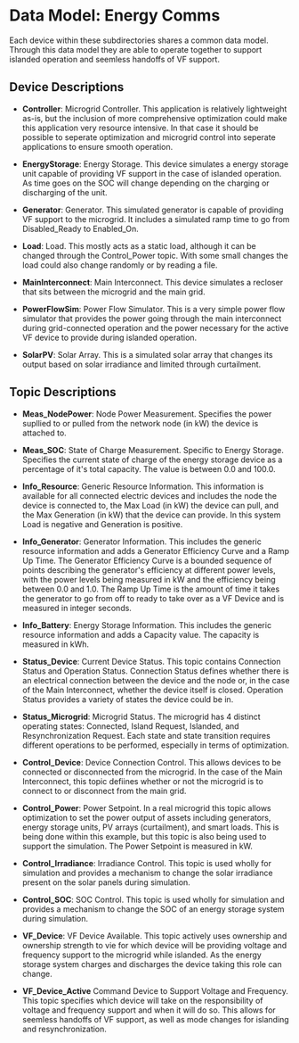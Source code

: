 # Data Model: Energy Comms

Each device within these subdirectories shares a common data model. Through this data model they are able to 
operate together to support islanded operation and seemless handoffs of VF support.

## Device Descriptions

- **Controller**: Microgrid Controller. This application is relatively lightweight as-is, but the inclusion of
  more comprehensive optimization could make this application very resource intensive. In that case it should be
  possible to seperate optimization and microgrid control into seperate applications to ensure smooth operation.
  
- **EnergyStorage**: Energy Storage. This device simulates a energy storage unit capable of providing VF support
  in the case of islanded operation. As time goes on the SOC will change depending on the charging or discharging of the unit.
  
- **Generator**: Generator. This simulated generator is capable of providing VF support to the microgrid. It
  includes a simulated ramp time to go from Disabled_Ready to Enabled_On.
  
- **Load**: Load. This mostly acts as a static load, although it can be changed through the Control_Power topic.
  With some small changes the load could also change randomly or by reading a file.
  
- **MainInterconnect**: Main Interconnect. This device simulates a recloser that sits between the microgrid and
  the main grid.
  
- **PowerFlowSim**: Power Flow Simulator. This is a very simple power flow simulator that provides the power
  going through the main interconnect during grid-connected operation and the power necessary for the active
  VF device to provide during islanded operation.
  
- **SolarPV**: Solar Array. This is a simulated solar array that changes its output based on solar irradiance
  and limited through curtailment.

## Topic Descriptions

- **Meas_NodePower**: Node Power Measurement. Specifies the power supllied to or pulled from the network node
  (in kW) the device is attached to.

- **Meas_SOC**: State of Charge Measurement. Specific to Energy Storage. Specifies the current state of charge
  of the energy storage device as a percentage of it's total capacity. The value is between 0.0 and 100.0.
  
- **Info_Resource**: Generic Resource Information. This information is available for all connected electric
  devices and includes the node the device is connected to, the Max Load (in kW) the device can pull, and the
  Max Generation (in kW) that the device can provide. In this system Load is negative and Generation is
  positive.
  
- **Info_Generator**: Generator Information. This includes the generic resource information and adds a Generator
  Efficiency Curve and a Ramp Up Time. The Generator Efficiency Curve is a bounded sequence of points describing
  the generator's efficiency at different power levels, with the power levels being measured in kW and the
  efficiency being between 0.0 and 1.0. The Ramp Up Time is the amount of time it takes the generator to go from
  off to ready to take over as a VF Device and is measured in integer seconds.
  
- **Info_Battery**: Energy Storage Information. This includes the generic resource information and adds a
  Capacity value. The capacity is measured in kWh.
  
- **Status_Device**: Current Device Status. This topic contains Connection Status and Operation Status.
  Connection Status defines whether there is an electrical connection between the device and the node or, in the
  case of the Main Interconnect, whether the device itself is closed. Operation Status provides a variety of
  states the device could be in.
  
- **Status_Microgrid**: Microgrid Status. The microgrid has 4 distinct operating states: Connected, Island
  Request, Islanded, and Resynchronization Request. Each state and state transition requires different
  operations to be performed, especially in terms of optimization.
  
- **Control_Device**: Device Connection Control. This allows devices to be connected or disconnected from the
  microgrid. In the case of the Main Interconnect, this topic defiines whether or not the microgrid is to
  connect to or disconnect from the main grid.
  
- **Control_Power**: Power Setpoint. In a real microgrid this topic allows optimization to set the power output
  of assets including generators, energy storage units, PV arrays (curtailment), and smart loads. This is being
  done within this example, but this topic is also being used to support the simulation. The Power Setpoint is 
  measured in kW.
  
- **Control_Irradiance**: Irradiance Control. This topic is used wholly for simulation and provides a mechanism
  to change the solar irradiance present on the solar panels during simulation.
  
- **Control_SOC**: SOC Control. This topic is used wholly for simulation and provides a mechanism to change the 
	SOC of an energy storage system during simulation.
   
- **VF_Device**: VF Device Available. This topic actively uses ownership and ownership strength to vie for which
  device will be providing voltage and frequency support to the microgrid while islanded. As the energy storage
  system charges and discharges the device taking this role can change.
  
- **VF_Device_Active** Command Device to Support Voltage and Frequency. This topic specifies which device will
  take on the responsibility of voltage and frequency support and when it will do so. This allows for seemless
  handoffs of VF support, as well as mode changes for islanding and resynchronization.